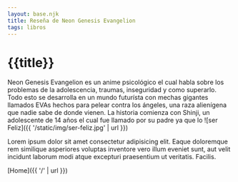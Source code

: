```yaml
---
layout: base.njk
title: Reseña de Neon Genesis Evangelion
tags: libros
---
```


# {{title}}

Neon Genesis Evangelion es un anime psicológico el cual habla sobre los problemas de la adolescencia, traumas, inseguridad y como superarlo. Todo esto se desarrolla en un mundo futurísta con mechas gigantes llamados EVAs hechos para pelear contra los ángeles, una raza alienígena que nadie sabe de donde vienen. 
La historia comienza con Shinji, un adolescente de 14 años el cual fue llamado por su padre ya que lo 
![ser Feliz]({{ '/static/img/ser-feliz.jpg' | url }})

Lorem ipsum dolor sit amet consectetur adipisicing elit. Eaque doloremque rem similique asperiores voluptas inventore vero illum eveniet sunt, aut velit incidunt laborum modi atque excepturi praesentium ut veritatis. Facilis.

[Home]({{ '/' | url }})
